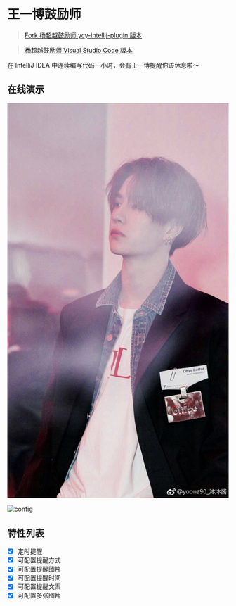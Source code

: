 # 王一博鼓励师

> [Fork 杨超越鼓励师 ycy-intellij-plugin 版本](https://github.com/FantasticMao/ycy-intellij-plugin)

> [杨超越鼓励师 Visual Studio Code 版本](https://github.com/formulahendry/vscode-ycy)

在 IntelliJ IDEA 中连续编写代码一小时，会有王一博提醒你该休息啦～

## 在线演示
![usage](src/main/resources/images/1.jpg)

![config](doc/config.png)

## 特性列表
* [x] 定时提醒
* [x] 可配置提醒方式
* [x] 可配置提醒图片
* [x] 可配置提醒时间
* [x] 可配置提醒文案
* [x] 可配置多张图片